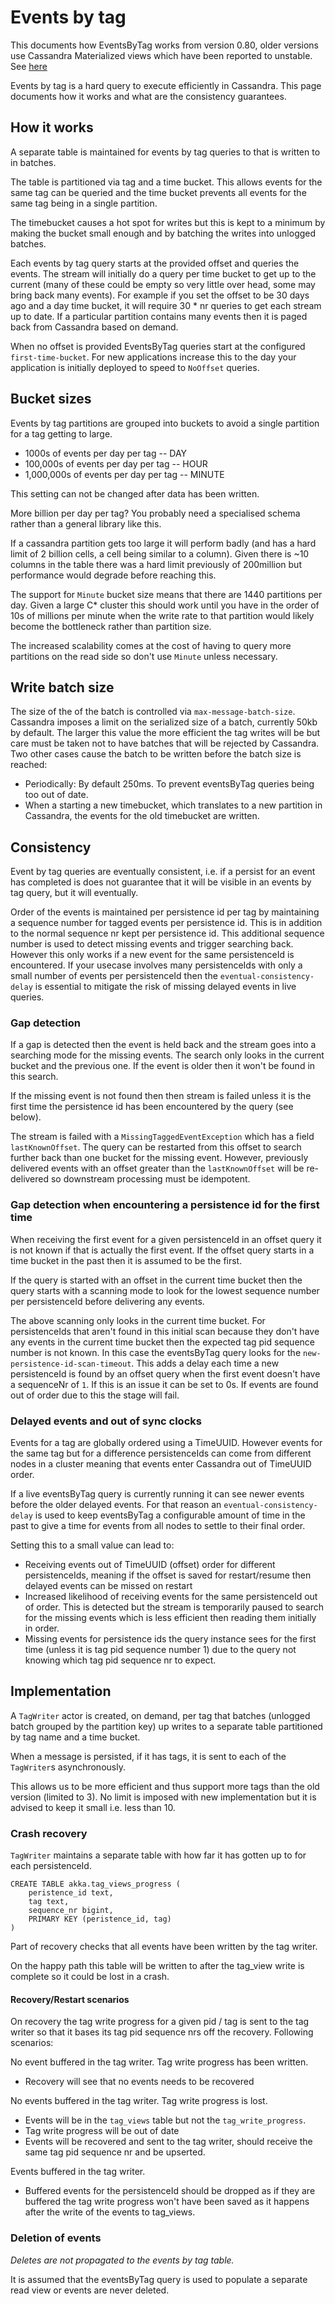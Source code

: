 # Events by tag

This documents how EventsByTag works from version 0.80, older versions use Cassandra Materialized
views which have been reported to unstable. See [here](https://github.com/akka/akka-persistence-cassandra/issues/247)

Events by tag is a hard query to execute efficiently in Cassandra. This page documents
how it works and what are the consistency guarantees.

## How it works

A separate table is maintained for events by tag queries to that is written to in batches.

The table is partitioned via tag and a time bucket. 
This allows events for the same tag can be queried and the time bucket prevents all events
for the same tag being in a single partition.
 
The timebucket causes a hot spot for writes but
this is kept to a minimum by making the bucket small enough and by batching the writes into
unlogged batches.

Each events by tag query starts at the provided offset and queries the events. 
The stream will initially do a query per time bucket to get up to the current 
(many of these could be empty so very little over head, some may bring back many events). For example
if you set the offset to be 30 days ago and a day time bucket, it will require 30 * nr queries to get each stream up to date. 
If a particular partition contains many events then it is paged back from Cassandra based on demand.

When no offset is provided EventsByTag queries start at the configured `first-time-bucket`. For new applications
increase this to the day your application is initially deployed to speed to `NoOffset` queries.

## Bucket sizes 

Events by tag partitions are grouped into buckets to avoid a single partition for a tag
getting to large. 

* 1000s of events per day per tag -- DAY
* 100,000s  of events per day per tag -- HOUR
* 1,000,000s of events per day per tag -- MINUTE
 
This setting can not be changed after data has been written.
 
More billion per day per tag? You probably need a specialised schema rather than a general library like this.

If a cassandra partition gets too large it will perform badly (and has a hard limit of 2 billion cells, a cell being similar to a column). 
Given there is ~10 columns in the table there was a hard limit previously of 200million but performance would degrade before reaching this. 

The support for `Minute` bucket size means that there are 1440 partitions per day. 
Given a large C* cluster this should work until you have in the order of 10s of millions per minute
when the write rate to that partition would likely become the bottleneck rather than partition size.

The increased scalability comes at the cost of having to query more partitions on the read side so don't 
use `Minute` unless necessary.

## Write batch size

The size of the of the batch is controlled via `max-message-batch-size`. Cassandra imposes a limit on the serialized size
of a batch, currently 50kb by default. The larger this value the more efficient the tag writes will be but care must 
be taken not to have batches that will be rejected by Cassandra. Two other cases cause the batch to be written before the batch size is reached:
* Periodically: By default 250ms. To prevent eventsByTag queries being too out of date.
* When a starting a new timebucket, which translates to a new partition in Cassandra, the events for the old timebucket are written.


## Consistency

Event by tag queries are eventually consistent, i.e. if a persist for an event has completed
is does not guarantee that it will be visible in an events by tag query, but it will eventually.

Order of the events is maintained per persistence id per tag by maintaining a sequence number for tagged events per persistence id.
This is in addition to the normal sequence nr kept per persistence id.
This additional sequence number is used to detect missing events and trigger searching back. However this only works if
a new event for the same persistenceId is encountered. If your usecase involves many persistenceIds with only a small 
number of events per persistenceId then the `eventual-consistency-delay` is essential to mitigate the risk of missing
delayed events in live queries.

### Gap detection

If a gap is detected then the event is held back and the stream goes into a searching mode for the missing
events. The search only looks in the current bucket and the previous one. If the event is older then it won't be found in this search.

If the missing event is not found then then stream is failed unless it is the first time the persistence id
has been encountered by the query (see below).

The stream is failed with a `MissingTaggedEventException` which has a field `lastKnownOffset`. The query can be restarted
from this offset to search further back than one bucket for the missing event. However, previously delivered events with an offset
greater than the `lastKnownOffset` will be re-delivered so downstream processing must be idempotent.

### Gap detection when encountering a persistence id for the first time

When receiving the first event for a given persistenceId in an offset query it is not known 
if that is actually the first event. If the offset query starts in a time bucket in the past then
it is assumed to be the first. 

If the query is started with an offset in the current time bucket then
the query starts with a scanning mode to look for the lowest sequence number per persistenceId
before delivering any events.
 
The above scanning only looks in the current time bucket. For persistenceIds that aren't found in this initial scan because they 
don't have any events in the current time bucket then the expected tag pid sequence number is not known. 
In this case the eventsByTag query looks for the `new-persistence-id-scan-timeout`. This adds a delay each time a new persistenceId
is found by an offset query when the first event doesn't have a sequenceNr of `1`. 
If this is an issue it can be set to 0s. If events are found out of order due to this
the stage will fail.  

### Delayed events and out of sync clocks

Events for a tag are globally ordered using a TimeUUID.
However events for the same tag but for a difference persistenceIds can come from different nodes in a cluster meaning that
events enter Cassandra out of TimeUUID order. 

If a live eventsByTag query is currently running it can see newer events before the older delayed events. For
that reason an `eventual-consistency-delay` is used to keep eventsByTag a configurable amount of time in the past to give a time
for events from all nodes to settle to their final order.

Setting this to a small value can lead to:
* Receiving events out of TimeUUID (offset) order for different persistenceIds, meaning if the offset is saved for restart/resume then delayed events can be missed on restart 
* Increased likelihood of receiving events for the same persistenceId out of order. This is detected but the stream is temporarily paused to search for the missing events which is less efficient then reading them initially in order.
* Missing events for persistence ids the query instance sees for the first time (unless it is tag pid sequence number 1) due to the query not knowing which tag pid sequence nr to expect.

## Implementation

A `TagWriter` actor is created, on demand, per tag that batches (unlogged batch grouped by the partition key)
up writes to a separate table partitioned by tag name and a time bucket.

When a message is persisted, if it has tags, it is sent to each of the `TagWriter`s asynchronously.

This allows us to be more efficient and thus support more tags than the old version (limited to 3). No limit is 
imposed with new implementation but it is advised to keep it small i.e. less than 10.


### Crash recovery

`TagWriter` maintains a separate table with how far it has gotten up to
for each persistenceId.

```
CREATE TABLE akka.tag_views_progress (                              
    peristence_id text,           
    tag text,                     
    sequence_nr bigint,           
    PRIMARY KEY (peristence_id, tag)                                
)
```

Part of recovery checks that all events have been written by the tag writer.

On the happy path this table will be written to after the tag_view write is complete
so it could be lost in a crash. 

#### Recovery/Restart scenarios

On recovery the tag write progress for a given pid / tag is sent to the tag writer so that
it bases its tag pid sequence nrs off the recovery. Following scenarios:

No event buffered in the tag writer. Tag write progress has been written.
* Recovery will see that no events needs to be recovered

No events buffered in the tag writer. Tag write progress is lost.
* Events will be in the `tag_views` table but not the `tag_write_progress`.
* Tag write progress will be out of date
* Events will be recovered and sent to the tag writer, should receive the same tag pid sequence nr and be upserted.

Events buffered in the tag writer. 
* Buffered events for the persistenceId should be dropped as if they are buffered the tag write progress
won't have been saved as it happens after the write of the events to tag_views.



### Deletion of events

*Deletes are not propagated to the events by tag table.*

It is assumed that the eventsByTag query is used to populate a separate read view or
events are never deleted.

